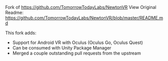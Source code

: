 Fork of https://github.com/TomorrowTodayLabs/NewtonVR
View Original Readme: https://github.com/TomorrowTodayLabs/NewtonVR/blob/master/README.md

This fork adds:
- Support for Android VR with Oculus (Oculus Go, Oculus Quest)
- Can be consumed with Unity Package Manager
- Merged a couple outstanding pull requests from the upstream
